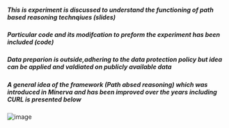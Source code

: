 ##### This is experiment is discussed to understand the functioning of path based reasoning technqiues (slides)
##### Particular code and its modifcation to preform the experiment has been included (code)
##### Data preparion is outside,adhering to  the data protection policy but idea can be applied and valdiated on publicly available data

##### A general idea of the framework (Path absed reasoning) which was introduced in Minerva and has been improved over the years including CURL is presented below


![image](https://github.com/SankarshU/Knowledge-Graph-Reasoning/assets/44226862/849297c8-446b-47bd-a45f-712669518f30)
